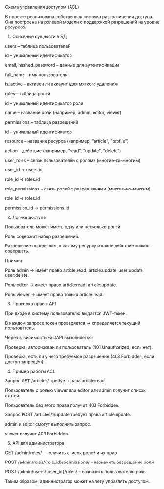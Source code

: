 Схема управления доступом (ACL)

В проекте реализована собственная система разграничения доступа. Она построена на ролевой модели с поддержкой разрешений на уровне ресурсов.

1. Основные сущности в БД

users – таблица пользователей

id – уникальный идентификатор

email, hashed_password – данные для аутентификации

full_name – имя пользователя

is_active – активен ли аккаунт (для мягкого удаления)

roles – таблица ролей

id – уникальный идентификатор роли

name – название роли (например, admin, editor, viewer)

permissions – таблица разрешений

id – уникальный идентификатор

resource – название ресурса (например, "article", "profile")

action – действие (например, "read", "update", "delete")

user_roles – связь пользователей с ролями (многие-ко-многим)

user_id → users.id

role_id → roles.id

role_permissions – связь ролей с разрешениями (многие-ко-многим)

role_id → roles.id

permission_id → permissions.id

2. Логика доступа

Пользователь может иметь одну или несколько ролей.

Роль содержит набор разрешений.

Разрешение определяет, к какому ресурсу и какое действие можно совершать.

Пример:

Роль admin → имеет право article:read, article:update, user:update, user:delete.

Роль editor → имеет право article:read, article:update.

Роль viewer → имеет право только article:read.

3. Проверка прав в API

При входе в систему пользователю выдаётся JWT-токен.

В каждом запросе токен проверяется → определяется текущий пользователь.

Через зависимости FastAPI выполняется:

Проверка, авторизован ли пользователь (401 Unauthorized, если нет).

Проверка, есть ли у него требуемое разрешение (403 Forbidden, если доступ запрещён).

4. Пример работы ACL

Запрос GET /articles/ требует права article:read.

Пользователь с ролью viewer или editor или admin получит список статей.

Пользователь без этого права получит 403 Forbidden.

Запрос POST /articles/1/update требует права article:update.

admin и editor смогут выполнить запрос.

viewer получит 403 Forbidden.

5. API для администратора

GET /admin/roles/ – получить список ролей и их прав

POST /admin/roles/{role_id}/permissions/ – назначить разрешение роли

POST /admin/users/{user_id}/roles/ – назначить пользователю роль

Таким образом, администратор может на лету управлять доступом.
